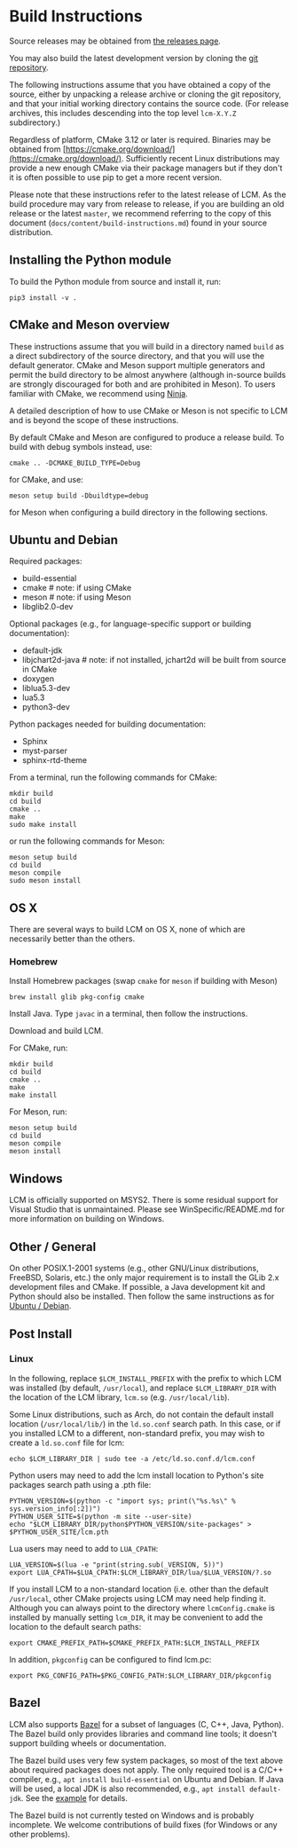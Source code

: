 # Build Instructions

Source releases may be obtained from [the releases page](https://github.com/lcm-proj/lcm/releases).

You may also build the latest development version by cloning the [git
repository](https://github.com/lcm-proj/lcm.git).

The following instructions assume that you have obtained a copy of the source,
either by unpacking a release archive or cloning the git repository, and that
your initial working directory contains the source code. (For release archives,
this includes descending into the top level `lcm-X.Y.Z` subdirectory.)

Regardless of platform, CMake 3.12 or later is required. Binaries may be obtained from
[https://cmake.org/download/](https://cmake.org/download/). Sufficiently recent Linux distributions
may provide a new enough CMake via their package managers but if they don't it is often possible to
use pip to get a more recent version.

Please note that these instructions refer to the latest release of LCM. As the
build procedure may vary from release to release, if you are building an old
release or the latest `master`, we recommend referring to the copy of this
document (`docs/content/build-instructions.md`) found in your source
distribution.

## Installing the Python module

To build the Python module from source and install it, run:

```
pip3 install -v .
```

## CMake and Meson overview

These instructions assume that you will build in a directory named `build` as
a direct subdirectory of the source directory, and that you will use the
default generator. CMake and Meson support multiple generators and permit the
build directory to be almost anywhere (although in-source builds are strongly
discouraged for both and are prohibited in Meson). To users familiar with
CMake, we recommend using [Ninja](https://ninja-build.org/).

A detailed description of how to use CMake or Meson is not specific to LCM and
is beyond the scope of these instructions.

By default CMake and Meson are configured to produce a release build. To build with debug symbols instead, use:

```shell
cmake .. -DCMAKE_BUILD_TYPE=Debug
```

for CMake, and use:

```shell
meson setup build -Dbuildtype=debug
```

for Meson when configuring a build directory in the following sections.

## Ubuntu and Debian

Required packages:
  - build-essential
  - cmake # note: if using CMake
  - meson # note: if using Meson
  - libglib2.0-dev

Optional packages (e.g., for language-specific support or building documentation):
  - default-jdk
  - libjchart2d-java # note: if not installed, jchart2d will be built from source in CMake
  - doxygen
  - liblua5.3-dev
  - lua5.3
  - python3-dev

Python packages needed for building documentation:
  - Sphinx
  - myst-parser
  - sphinx-rtd-theme

From a terminal, run the following commands for CMake:

```shell
mkdir build
cd build
cmake ..
make
sudo make install
```

or run the following commands for Meson:

```shell
meson setup build
cd build
meson compile
sudo meson install
```

## OS X

There are several ways to build LCM on OS X, none of which are necessarily
better than the others.

### Homebrew

Install Homebrew packages (swap `cmake` for `meson` if building with Meson)

```shell
brew install glib pkg-config cmake
```

Install Java.  Type `javac` in a terminal, then follow the instructions.

Download and build LCM.

For CMake, run:

```shell
mkdir build
cd build
cmake ..
make
make install
```

For Meson, run:

```shell
meson setup build
cd build
meson compile
meson install
```

## Windows

LCM is officially supported on MSYS2. There is some residual support for Visual Studio that is
unmaintained. Please see WinSpecific/README.md for more information on building on Windows.

## Other / General

On other POSIX.1-2001 systems (e.g., other GNU/Linux distributions, FreeBSD,
Solaris, etc.) the only major requirement is to install the GLib 2.x
development files and CMake.  If possible, a Java development kit and Python
should also be installed.  Then follow the same instructions as for
[Ubuntu / Debian](#ubuntu-and-debian).

## Post Install

### Linux

In the following, replace `$LCM_INSTALL_PREFIX` with the prefix to which
LCM was installed (by default, `/usr/local`), and replace `$LCM_LIBRARY_DIR`
with the location of the LCM library, `lcm.so` (e.g. `/usr/local/lib`).

Some Linux distributions, such as Arch, do not contain the default install
location (`/usr/local/lib/`) in the `ld.so.conf` search path. In this case,
or if you installed LCM to a different, non-standard prefix, you may wish to
create a `ld.so.conf` file for lcm:

```shell
echo $LCM_LIBRARY_DIR | sudo tee -a /etc/ld.so.conf.d/lcm.conf
```

Python users may need to add the lcm install location to Python's site packages
search path using a .pth file:

```shell
PYTHON_VERSION=$(python -c "import sys; print(\"%s.%s\" % sys.version_info[:2])")
PYTHON_USER_SITE=$(python -m site --user-site)
echo "$LCM_LIBRARY_DIR/python$PYTHON_VERSION/site-packages" > $PYTHON_USER_SITE/lcm.pth
```

Lua users may need to add to `LUA_CPATH`:

```shell
LUA_VERSION=$(lua -e "print(string.sub(_VERSION, 5))")
export LUA_CPATH=$LUA_CPATH:$LCM_LIBRARY_DIR/lua/$LUA_VERSION/?.so
```

If you install LCM to a non-standard location (i.e. other than the default
`/usr/local`, other CMake projects using LCM may need help finding it. Although
you can always point to the directory where `lcmConfig.cmake` is installed by
manually setting `lcm_DIR`, it may be convenient to add the location to the
default search paths:

```shell
export CMAKE_PREFIX_PATH=$CMAKE_PREFIX_PATH:$LCM_INSTALL_PREFIX
```

In addition, `pkgconfig` can be configured to find lcm.pc:

```shell
export PKG_CONFIG_PATH=$PKG_CONFIG_PATH:$LCM_LIBRARY_DIR/pkgconfig
```

## Bazel

LCM also supports [Bazel](https://bazel.build/) for a subset of languages
(C, C++, Java, Python). The Bazel build only provides libraries and command
line tools; it doesn't support building wheels or documentation.

The Bazel build uses very few system packages, so most of the text above about
required packages does not apply. The only required tool is a C/C++ compiler,
e.g., `apt install build-essential` on Ubuntu and Debian. If Java will
be used, a local JDK is also recommended, e.g., `apt install default-jdk`.
See the [example](https://github.com/lcm-proj/lcm/tree/master/examples/bazel)
for details.

The Bazel build is not currently tested on Windows and is probably incomplete.
We welcome contributions of build fixes (for Windows or any other problems).
